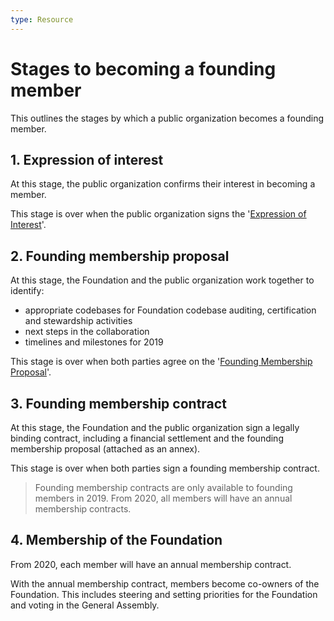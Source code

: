 ```yaml
---
type: Resource
---
```


# Stages to becoming a founding member

This outlines the stages by which a public organization becomes a founding member.

## 1. Expression of interest

At this stage, the public organization confirms their interest in becoming a member.

This stage is over when the public organization signs the '[Expression of Interest](expression-of-interest.md)'.

## 2. Founding membership proposal

At this stage, the Foundation and the public organization work together to identify:
* appropriate codebases for Foundation codebase auditing, certification and stewardship activities
* next steps in the collaboration
* timelines and milestones for 2019

This stage is over when both parties agree on the '[Founding Membership Proposal](founding-membership-proposal.md)'.

## 3. Founding membership contract

At this stage, the Foundation and the public organization sign a legally binding contract, including a financial settlement and the founding membership proposal (attached as an annex).

This stage is over when both parties sign a founding membership contract.

> Founding membership contracts are only available to founding members in 2019. From 2020, all members will have an annual membership contracts.

## 4. Membership of the Foundation

From 2020, each member will have an annual membership contract.

With the annual membership contract, members become co-owners of the Foundation. This includes steering and setting priorities for the Foundation and voting in the General Assembly.
